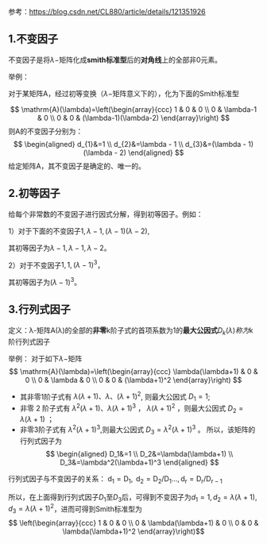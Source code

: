 参考：https://blog.csdn.net/CL880/article/details/121351926

## 1.不变因子

不变因子是将$\lambda-$矩阵化成**smith标准型**后的**对角线**上的全部非0元素。

举例：

对于某矩阵A，经过初等变换（$\lambda-$矩阵意义下的），化为下面的Smith标准型

$$
\mathrm{A}(\lambda)=\left(\begin{array}{ccc}
1 & 0 & 0 \\
0 & \lambda-1 & 0 \\
0 & 0 & (\lambda-1)(\lambda-2)
\end{array}\right)
$$
则A的不变因子分别为：
$$
\begin{aligned}
d_{1}&=1 \\
d_{2}&=\lambda - 1 \\
d_{3}&=(\lambda - 1)(\lambda - 2)
\end{aligned}
$$
给定矩阵A，其不变因子是确定的、唯一的。

## 2.初等因子
给每个非常数的不变因子进行因式分解，得到初等因子。例如：

1）对于下面的不变因子$1,\lambda - 1,(\lambda - 1)(\lambda - 2)$,

其初等因子为$\lambda-1,\lambda-1,\lambda-2$。

2）对于不变因子$1,1,(\lambda-1)^3$，

其初等因子为$(\lambda-1)^3$。

## 3.行列式因子

定义：λ-矩阵A(λ)的全部的**非零**k阶子式的首项系数为1的**最大公因式**$D_k(λ)$$称为$k阶行列式因子

举例：
对于如下$\lambda-$矩阵
$$
\mathrm{A}(\lambda)=\left(\begin{array}{ccc}
\lambda(\lambda+1) & 0 & 0 \\
0 & \lambda & 0 \\
0 & 0 & (\lambda+1)^2
\end{array}\right)
$$
- 其非零1阶子式有 $\lambda(\lambda+1) 、 \lambda 、(\lambda+1)^2$, 则最大公因式 $D_1=1$; 
- 非零 2 阶子式有 $\lambda^2(\lambda+1) 、 \lambda(\lambda+1)^3$ ， $\lambda(\lambda+1)^2$ ，则最大公因式 $D_2=\lambda(\lambda+1)$ ；
- 非零3阶子式有 $\lambda^2(\lambda+1)^3$,则最大公因式 $D_3=\lambda^2(\lambda+1)^3$ 。
所以，该矩阵的行列式因子为
$$
\begin{aligned}
D_1&=1 \\
D_2&=\lambda(\lambda+1) \\
D_3&=\lambda^2(\lambda+1)^3
\end{aligned}
$$

行列式因子与不变因子的关系：
$\mathrm{d}_1=\mathrm{D}_1, \mathrm{~d}_2=\mathrm{D}_2 / \mathrm{D}_1 \ldots, \mathrm{d}_{\mathrm{r}}=\mathrm{D}_{\mathrm{r}} / \mathrm{D}_{\mathrm{r}-1}$

所以，在上面得到行列式因子$D_1$至$D_3$后，可得到不变因子为$d_1=1,d_2=\lambda(\lambda+1),d_3=\lambda(\lambda+1)^2$，进而可得到Smith标准型为
$$
\left(\begin{array}{ccc}
1 & 0 & 0 \\
0 & \lambda(\lambda+1) & 0 \\
0 & 0 & \lambda(\lambda+1)^2
\end{array}\right)$$